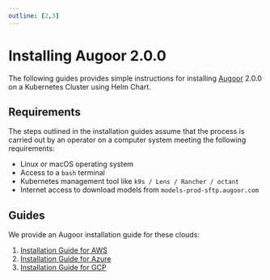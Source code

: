 ```yaml
---
outline: [2,3]
---
```



# Installing Augoor 2.0.0
The following guides provides simple instructions for installing [Augoor](https://augoor.ai) 2.0.0 on a Kubernetes Cluster using Helm Chart.


## Requirements

The steps outlined in the installation guides assume that the process is carried out by an operator on a computer system meeting the following requirements:

* Linux or macOS operating system
* Access to a `bash` terminal
* Kubernetes management tool like `k9s / Lens / Rancher / octant`
* Internet access to download models from `models-prod-sftp.augoor.com`


## Guides

We provide an Augoor installation guide for these clouds:

1. [Installation Guide for AWS](/2.0.0/installation/guides/helm_chart/aws/index.md)
2. [Installation Guide for Azure](/2.0.0/installation/guides/helm_chart/azure/index.md)
3. [Installation Guide for GCP](/2.0.0/installation/guides/helm_chart/gcp/index.md)
<!---4. [Installation Guide for OpenShift](/1.11.0/installation/guides/helm_chart/openshift/index.md)-->
